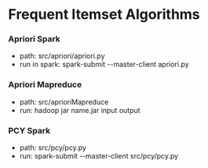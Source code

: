 Frequent Itemset Algorithms
===========================

### Apriori Spark
* path: src/apriori/apriori.py
* run in spark: spark-submit --master-client apriori.py
### Apriori Mapreduce
* path: src/aprioriMapreduce
* run: hadoop jar name.jar input output
### PCY Spark
* path: src/pcy/pcy.py
* run: spark-submit --master-client src/pcy/pcy.py

